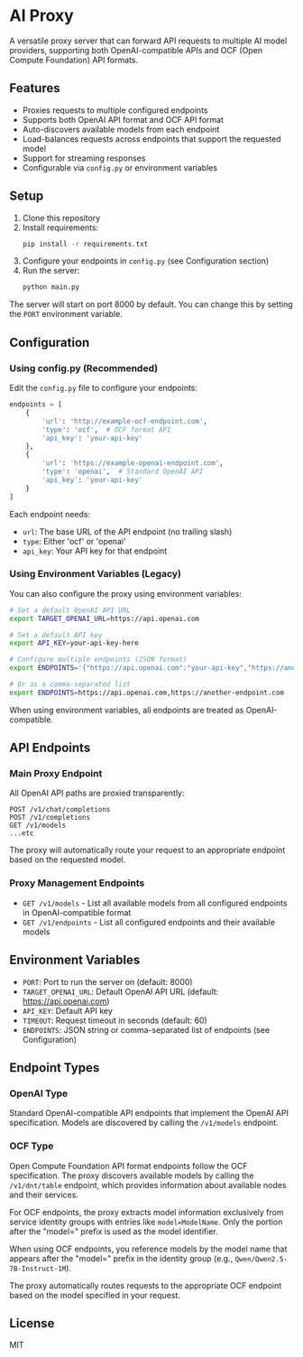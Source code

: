 # AI Proxy

A versatile proxy server that can forward API requests to multiple AI model providers, supporting both OpenAI-compatible APIs and OCF (Open Compute Foundation) API formats.

## Features

- Proxies requests to multiple configured endpoints
- Supports both OpenAI API format and OCF API format
- Auto-discovers available models from each endpoint
- Load-balances requests across endpoints that support the requested model
- Support for streaming responses
- Configurable via `config.py` or environment variables

## Setup

1. Clone this repository
2. Install requirements:
   ```bash
   pip install -r requirements.txt
   ```
3. Configure your endpoints in `config.py` (see Configuration section)
4. Run the server:
   ```bash
   python main.py
   ```

The server will start on port 8000 by default. You can change this by setting the `PORT` environment variable.

## Configuration

### Using config.py (Recommended)

Edit the `config.py` file to configure your endpoints:

```python
endpoints = [
    {
        'url': 'http://example-ocf-endpoint.com',
        'type': 'ocf',  # OCF format API
        'api_key': 'your-api-key'
    },
    {
        'url': 'https://example-openai-endpoint.com',
        'type': 'openai',  # Standard OpenAI API
        'api_key': 'your-api-key'
    }
]
```

Each endpoint needs:
- `url`: The base URL of the API endpoint (no trailing slash)
- `type`: Either 'ocf' or 'openai'
- `api_key`: Your API key for that endpoint

### Using Environment Variables (Legacy)

You can also configure the proxy using environment variables:

```bash
# Set a default OpenAI API URL
export TARGET_OPENAI_URL=https://api.openai.com

# Set a default API key
export API_KEY=your-api-key-here

# Configure multiple endpoints (JSON format)
export ENDPOINTS='{"https://api.openai.com":"your-api-key","https://another-endpoint.com":"another-api-key"}'

# Or as a comma-separated list
export ENDPOINTS=https://api.openai.com,https://another-endpoint.com
```

When using environment variables, all endpoints are treated as OpenAI-compatible.

## API Endpoints

### Main Proxy Endpoint

All OpenAI API paths are proxied transparently:

```
POST /v1/chat/completions
POST /v1/completions
GET /v1/models
...etc
```

The proxy will automatically route your request to an appropriate endpoint based on the requested model.

### Proxy Management Endpoints

- `GET /v1/models` - List all available models from all configured endpoints in OpenAI-compatible format
- `GET /v1/endpoints` - List all configured endpoints and their available models

## Environment Variables

- `PORT`: Port to run the server on (default: 8000)
- `TARGET_OPENAI_URL`: Default OpenAI API URL (default: https://api.openai.com)
- `API_KEY`: Default API key
- `TIMEOUT`: Request timeout in seconds (default: 60)
- `ENDPOINTS`: JSON string or comma-separated list of endpoints (see Configuration)

## Endpoint Types

### OpenAI Type

Standard OpenAI-compatible API endpoints that implement the OpenAI API specification. Models are discovered by calling the `/v1/models` endpoint.

### OCF Type

Open Compute Foundation API format endpoints follow the OCF specification. The proxy discovers available models by calling the `/v1/dnt/table` endpoint, which provides information about available nodes and their services.

For OCF endpoints, the proxy extracts model information exclusively from service identity groups with entries like `model=ModelName`. Only the portion after the "model=" prefix is used as the model identifier.

When using OCF endpoints, you reference models by the model name that appears after the "model=" prefix in the identity group (e.g., `Qwen/Qwen2.5-7B-Instruct-1M`).

The proxy automatically routes requests to the appropriate OCF endpoint based on the model specified in your request.

## License

MIT 
